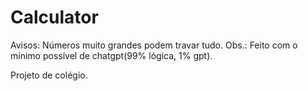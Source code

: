 # Calculator
Avisos: Números muito grandes podem travar tudo.
Obs.: Feito com o mínimo possível de chatgpt(99% lógica, 1% gpt).

Projeto de colégio.
